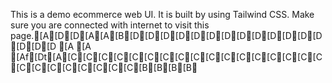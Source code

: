 This is a demo ecommerce web UI.
It is built by using Tailwind CSS. Make sure you are connected with internet to visit this page.[A[D[D[A[A[B[D[D[D[D[D[D[D[D[D[D[D[D[D[D[D[D
[A
[A
[Af[Dt[A[C[C[C[C[C[C[C[C[C[C[C[C[C[C[C[C[C[C[C[C[C[C[C[C[C[B[B[B[B